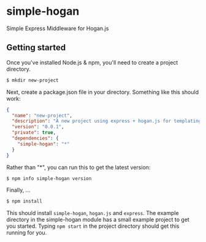 simple-hogan
============

Simple Express Middleware for Hogan.js


## Getting started

Once you've installed Node.js & npm, you'll need to create a project directory.
```bash
$ mkdir new-project
```

Next, create a package.json file in your directory. Something like this should work:
```json
{
  "name": "new-project",
  "description": "A new project using express + hogan.js for templating",
  "version": "0.0.1",
  "private": true,
  "dependencies": {
    "simple-hogan": "*"
  }
}
```

Rather than "*", you can run this to get the latest version:
```bash
$ npm info simple-hogan version
```

Finally, ...
```bash
$ npm install
```

This should install `simple-hogan`, `hogan.js` and `express`. The example directory in the simple-hogan module has a small example project to get you started. Typing `npm start` in the project directory should get this running for you.
